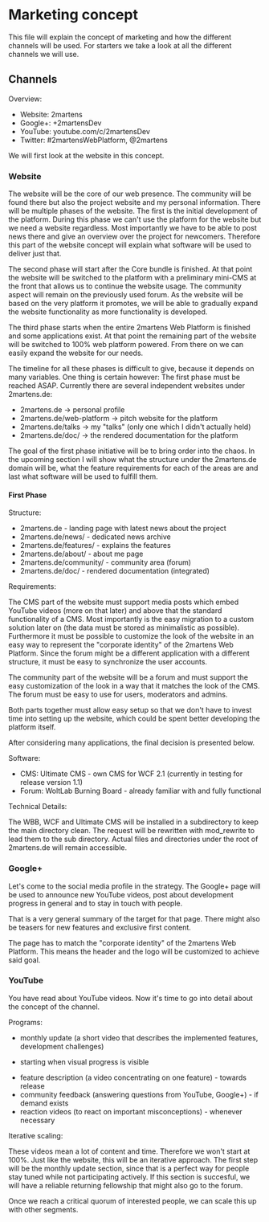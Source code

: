 # Marketing concept

This file will explain the concept of marketing and how the different channels will be used.
For starters we take a look at all the different channels we will use.

## Channels

Overview:

* Website: 2martens
* Google+: +2martensDev
* YouTube: youtube.com/c/2martensDev
* Twitter: #2martensWebPlatform, @2martens

We will first look at the website in this concept.

### Website

The website will be the core of our web presence. The community will be found there
but also the project website and my personal information. There will be multiple phases
of the website. The first is the initial development of the platform. During this phase
we can't use the platform for the website but we need a website regardless. Most importantly
we have to be able to post news there and give an overview over the project for newcomers.
Therefore this part of the website concept will explain what software will be used to deliver
just that. 

The second phase will start after the Core bundle is finished. At that point the website 
will be switched to the platform with a preliminary mini-CMS at the front that allows us 
to continue the website usage. The community aspect will remain on the previously used 
forum. As the website will be based on the very platform it promotes, we will be able to 
gradually expand the website functionality as more functionality is developed.

The third phase starts when the entire 2martens Web Platform is finished and some applications 
exist. At that point the remaining part of the website will be switched to 100% web platform 
powered. From there on we can easily expand the website for our needs.

The timeline for all these phases is difficult to give, because it depends on many variables. 
One thing is certain however: The first phase must be reached ASAP. Currently there are several 
independent websites under 2martens.de:

* 2martens.de -> personal profile
* 2martens.de/web-platform -> pitch website for the platform
* 2martens.de/talks -> my "talks" (only one which I didn't actually held)
* 2martens.de/doc/ -> the rendered documentation for the platform

The goal of the first phase initiative will be to bring order into the chaos. In the upcoming
section I will show what the structure under the 2martens.de domain will be, what the feature
requirements for each of the areas are and last what software will be used to fulfill them.

#### First Phase

Structure:

* 2martens.de - landing page with latest news about the project
* 2martens.de/news/ - dedicated news archive
* 2martens.de/features/ - explains the features
* 2martens.de/about/ - about me page
* 2martens.de/community/ - community area (forum)
* 2martens.de/doc/ - rendered documentation (integrated)

Requirements:

The CMS part of the website must support media posts which embed YouTube videos (more on that later)
and above that the standard functionality of a CMS. Most importantly is the easy migration
to a custom solution later on (the data must be stored as minimalistic as possible).
Furthermore it must be possible to customize the look of the website in an easy way to represent
the "corporate identity" of the 2martens Web Platform. Since the forum might be a different
application with a different structure, it must be easy to synchronize the user accounts.

The community part of the website will be a forum and must support the easy customization of
the look in a way that it matches the look of the CMS. The forum must be easy to use for
users, moderators and admins.

Both parts together must allow easy setup so that we don't have to invest time into setting up
the website, which could be spent better developing the platform itself.

After considering many applications, the final decision is presented below.

Software:

* CMS: Ultimate CMS - own CMS for WCF 2.1 (currently in testing for release version 1.1)
* Forum: WoltLab Burning Board - already familiar with and fully functional

Technical Details:

The WBB, WCF and Ultimate CMS will be installed in a subdirectory to keep the main directory
clean. The request will be rewritten with mod_rewrite to lead them to the sub directory.
Actual files and directories under the root of 2martens.de will remain accessible.

### Google+

Let's come to the social media profile in the strategy. The Google+ page will be used
to announce new YouTube videos, post about development progress in general and to stay
in touch with people.

That is a very general summary of the target for that page. There might also be teasers
for new features and exclusive first content.

The page has to match the "corporate identity" of the 2martens Web Platform. This means
the header and the logo will be customized to achieve said goal.

### YouTube

You have read about YouTube videos. Now it's time to go into detail about the concept of
the channel.

Programs:

* monthly update (a short video that describes the implemented features, development challenges) 
- starting when visual progress is visible
* feature description (a video concentrating on one feature) - towards release
* community feedback (answering questions from YouTube, Google+) - if demand exists
* reaction videos (to react on important misconceptions) - whenever necessary

Iterative scaling:

These videos mean a lot of content and time. Therefore we won't start at 100%. Just like
the website, this will be an iterative approach. The first step will be the monthly
update section, since that is a perfect way for people stay tuned while not participating
actively. If this section is succesful, we will have a reliable returning fellowship that
might also go to the forum.

Once we reach a critical quorum of interested people, we can scale this up with other
segments.
